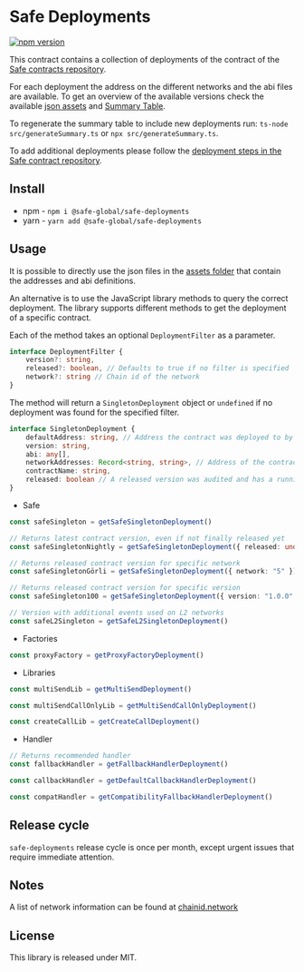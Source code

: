 # Safe Deployments

[![npm version](https://badge.fury.io/js/%40safe-global%2Fsafe-deployments.svg)](https://badge.fury.io/js/%40safe-global%2Fsafe-deployments)

This contract contains a collection of deployments of the contract of the [Safe contracts repository](https://github.com/safe-global/safe-contracts). 

For each deployment the address on the different networks and the abi files are available. To get an overview of the available versions check the available [json assets](./src/assets/) and [Summary Table](./SUMMARY.md).

To regenerate the summary table to include new deployments run: `ts-node src/generateSummary.ts` or `npx src/generateSummary.ts`.

To add additional deployments please follow the [deployment steps in the Safe contract repository](https://github.com/safe-global/safe-contracts#deployments).

## Install
- npm - `npm i @safe-global/safe-deployments`
- yarn - `yarn add @safe-global/safe-deployments`

## Usage

It is possible to directly use the json files in the [assets folder](./src/assets/) that contain the addresses and abi definitions.

An alternative is to use the JavaScript library methods to query the correct deployment. The library supports different methods to get the deployment of a specific contract.

Each of the method takes an optional `DeploymentFilter` as a parameter.

```ts
interface DeploymentFilter {
    version?: string,
    released?: boolean, // Defaults to true if no filter is specified
    network?: string // Chain id of the network
}
```

The method will return a `SingletonDeployment` object or `undefined` if no deployment was found for the specified filter.

```ts
interface SingletonDeployment {
    defaultAddress: string, // Address the contract was deployed to by the Safe team
    version: string,
    abi: any[],
    networkAddresses: Record<string, string>, // Address of the contract by network
    contractName: string,
    released: boolean // A released version was audited and has a running bug bounty
}
```

- Safe
```ts
const safeSingleton = getSafeSingletonDeployment()

// Returns latest contract version, even if not finally released yet
const safeSingletonNightly = getSafeSingletonDeployment({ released: undefined })

// Returns released contract version for specific network
const safeSingletonGörli = getSafeSingletonDeployment({ network: "5" })

// Returns released contract version for specific version
const safeSingleton100 = getSafeSingletonDeployment({ version: "1.0.0" })

// Version with additional events used on L2 networks
const safeL2Singleton = getSafeL2SingletonDeployment()
```

- Factories
```ts
const proxyFactory = getProxyFactoryDeployment()
```

- Libraries
```ts
const multiSendLib = getMultiSendDeployment()

const multiSendCallOnlyLib = getMultiSendCallOnlyDeployment()

const createCallLib = getCreateCallDeployment()
```

- Handler
```ts
// Returns recommended handler
const fallbackHandler = getFallbackHandlerDeployment()

const callbackHandler = getDefaultCallbackHandlerDeployment()

const compatHandler = getCompatibilityFallbackHandlerDeployment()
```
## Release cycle
`safe-deployments` release cycle is once per month, except urgent issues that require immediate attention. 

## Notes

A list of network information can be found at [chainid.network](https://chainid.network/)

## License

This library is released under MIT.